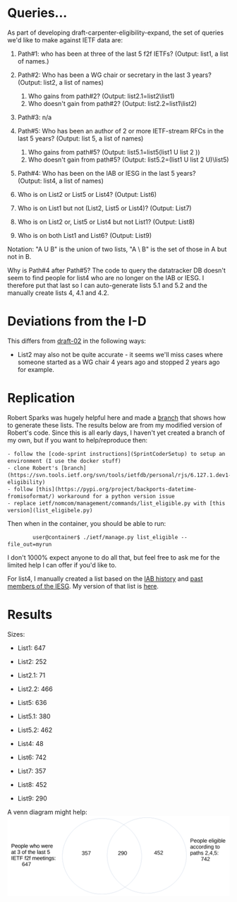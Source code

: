 
# Queries...

As part of developing draft-carpenter-eligibility-expand, the set of queries
we'd like to make against IETF data are:

1. Path#1: who has been at three of the last 5 f2f IETFs?
   (Output: list1, a list of names.)

1. Path#2: Who has been a WG chair or secretary in the last 3 years?  
   (Output: list2, a list of names)

    1. Who gains from path#2? (Output: list2.1=list2\list1)
    1. Who doesn't gain from path#2? (Output: list2.2=list1\list2)

1. Path#3: n/a

1. Path#5: Who has been an author of 2 or more IETF-stream RFCs in the last 5
   years?  (Output: list 5, a list of names)

    1. Who gains from path#5? (Output: list5.1=list5\(list1 U list 2 ))
    1. Who doesn't gain from path#5? (Output: list5.2=(list1 U list 2 U)\list5)

1. Path#4: Who has been on the IAB or IESG in the last 5 years?  
   (Output: list4, a list of names)

1. Who is on List2 or List5 or List4? 
   (Output: List6)

1. Who is on List1 but not (List2, List5 or List4)?
   (Output: List7)

1. Who is on List2 or, List5 or List4 but not List1?
   (Output: List8)

1. Who is on both List1 and List6?
   (Output: List9)

Notation: "A U B" is the union of two lists, "A \ B" is the set of those in A
but not in B.

Why is Path#4 after Path#5? The code to query the datatracker DB doesn't 
seem to find people for list4 who are no longer on the IAB or IESG. I
therefore put that last so I can auto-generate lists 5.1 and 5.2 and
the manually create lists 4, 4.1 and 4.2.

# Deviations from the I-D

This differs from [draft-02](https://tools.ietf.org/html/draft-carpenter-eligibility-expand-02)
in the following ways:

- List2 may also not be quite accurate - it seems we'll miss cases where
someone started as a WG chair 4 years ago and stopped 2 years ago for
example.

# Replication

Robert Sparks was hugely helpful here and made a 
[branch](https://svn.tools.ietf.org/svn/tools/ietfdb/personal/rjs/6.127.1.dev1-eligibility)
that shows how to generate these lists. The results below are from my modified
version of Robert's code. Since this is all early days, I haven't yet created
a branch of my own, but if you want to help/reproduce then:

    - follow the [code-sprint instructions](SprintCoderSetup) to setup an environment (I use the docker stuff)
    - clone Robert's [branch](https://svn.tools.ietf.org/svn/tools/ietfdb/personal/rjs/6.127.1.dev1-eligibility)
    - follow [this](https://pypi.org/project/backports-datetime-fromisoformat/) workaround for a python version issue
    - replace ietf/nomcom/management/commands/list_eligible.py with [this version](list_eligibele.py)

Then when in the container, you should be able to run:

            user@container$ ./ietf/manage.py list_eligible --file_out=myrun

I don't 1000% expect anyone to do all that, but feel free to ask me for
the limited help I can offer if you'd like to.

For list4, I manually created a list based on the [IAB history](https://www.iab.org/about/history/)
and [past members of the IESG](https://www.ietf.org/about/groups/iesg/past-members/). My version
of that list is [here](list4.csv).

# Results

Sizes:
- List1: 647
- List2: 252
- List2.1: 71
- List2.2: 466
- List5: 636
- List5.1: 380
- List5.2: 462
- List4: 48

- List6: 742
- List7: 357
- List8: 452
- List9: 290

A venn diagram might help: ![venn diagram](venn.png) 

